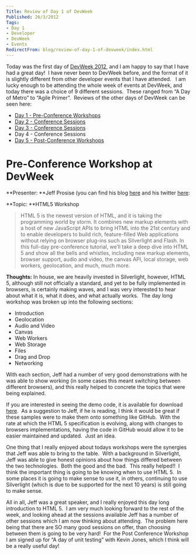 ```yaml
---
Title: Review of Day 1 of DevWeek
Published: 26/3/2012
Tags:
- Day 1
- Developer
- DevWeek
- Events
RedirectFrom: blog/review-of-day-1-of-devweek/index.html
---
```


Today was the first day of [DevWeek 2012](http://www.devweek.com/), and I am happy to say that I have had a great day!  I have never been to DevWeek before, and the format of it is slightly different from other developer events that I have attended.   I am lucky enough to be attending the whole week of events at DevWeek, and today there was a choice of 9 different sessions.  These ranged from “A Day of Metro” to “Agile Primer”.  Reviews of the other days of DevWeek can be seen here:

- [Day 1 - Pre-Conference Workshops](http://www.gep13.co.uk/blog/review-of-day-1-of-devweek/)
- [Day 2 - Conference Sessions](http://www.gep13.co.uk/blog/review-of-day-2-of-devweek/)
- [Day 3 - Conference Sessions](http://www.gep13.co.uk/blog/review-of-day-3-of-devweek/)
- Day 4 - Conference Sessions
- [Day 5 - Post-Conference Workshops](http://www.gep13.co.uk/blog/review-of-day-5-of-devweek/)

# Pre-Conference Workshop at DevWeek

**Presenter: **Jeff Prosise (you can find his blog [here](http://www.wintellect.com/cs/blogs/jprosise/) and his twitter [here](https://twitter.com/#!/jprosise):

**Topic: **HTML5 Workshop

> HTML 5 is the newest version of HTML, and it is taking the programming world by storm. It combines new markup elements with a host of new JavaScript APIs to bring HTML into the 21st century and to enable developers to build rich, feature-filled Web applications without relying on browser plug-ins such as Silverlight and Flash.
> In this full-day pre-conference tutorial, we’ll take a deep dive into HTML 5 and show all the bells and whistles, including new markup elements, browser support, audio and video, the canvas API, local storage, web workers, geolocation, and much, much more.

**Thoughts:** In house, we are heavily invested in Silverlight, however, HTML 5, although still not officially a standard, and yet to be fully implemented in browsers, is certainly making waves, and I was very interested to hear about what it is, what it does, and what actually works.  The day long workshop was broken up into the following sections:

- Introduction
- Geolocation
- Audio and Video
- Canvas
- Web Workers
- Web Storage
- Files
- Drag and Drop
- Networking


With each section, Jeff had a number of very good demonstrations with he was able to show working (in some cases this meant switching between different browsers), and this really helped to concrete the topics that were being explained.

If you are interested in seeing the demo code, it is available for download [here](http://wintellect.com/downloads/html5.zip).  As a suggestion to Jeff, if he is reading, I think it would be great if these samples were to make them onto something like GitHub.  With the rate at which the HTML 5 specification is evolving, along with changes to browsers implementations, having the code in GitHub would allow it to be easier maintained and updated.  Just an idea.

One thing that I really enjoyed about todays workshops were the synergies that Jeff was able to bring to the table.  With a background in Silverlight, Jeff was able to give honest opinions about how things differed between the two technologies.  Both the good and the bad.  This really helped!!  I think the important thing is going to be knowing when to use HTML 5.  In some places it is going to make sense to use it, in others, continuing to use Silverlight (which is due to be supported for the next 10 years) is still going to make sense.

All in all, Jeff was a great speaker, and I really enjoyed this day long introduction to HTML 5.  I am very much looking forward to the rest of the week, and looking ahead at the sessions available Jeff has a number of other sessions which I am now thinking about attending.  The problem here being that there are SO many good sessions on offer, than choosing between them is going to be very hard!  For the Post Conference Workshop I am signed up for “A day of unit testing” with Kevin Jones, which I think will be a really useful day!
